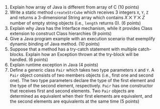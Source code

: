 1. Explain how array of Java is different from array of C (10 points)
2. Write a static method `createStrCube` which receives 3 integers `X`, `Y`, `Z` and 
   returns a 3-dimensional String array which contains  *X* ⨉ *Y* ⨉ *Z* number of empty string objects 
   (i.e., `length` returns 0). (6 points)
3. Explain why Java has the Interface mechanism, while it provides Class extension to construct 
   Class hierarchies (9 points)
4. Give a Java program example with an execution scenario that exemplify dynamic binding of Java method. (10 points)
5. Suppose that a method has a try-catch statement with multiple catch-blocks. 
   Explain how an Exception thrown at the try-block will be handled. (6 points)
6. Explain runtime exception in Java (4 points)
7. Define a generic class `Pair` which takes two type parameters `X` and `Y`. 
   A `Pair` object consists of two members objects (i.e., first one and second one). 
   The two type parameters declare the type of the first element and the type of the second element, respectively.
   `Pair` has one constructor that receives first and second elements. 
   Two `Pair` objects are determined as equivalent when their first elements are equivalent, and 
   the second elements are equivalents at the same time (5 points)
